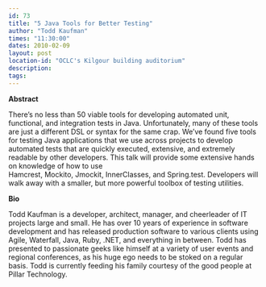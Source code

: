 ```yaml
---
id: 73
title: "5 Java Tools for Better Testing"
author: "Todd Kaufman"
times: "11:30:00"
dates: 2010-02-09
layout: post
location-id: "OCLC's Kilgour building auditorium"  
description: 
tags: 
---
```

 **Abstract**

There’s no less than 50 viable tools for developing automated unit, functional, and integration tests in Java. Unfortunately, many of these tools are just a different DSL or syntax for the same crap. We’ve found five tools for testing Java applications that we use across projects to develop automated tests that are quickly executed, extensive, and extremely readable by other developers. This talk will provide some extensive hands on knowledge of how to use  
Hamcrest, Mockito, Jmockit, InnerClasses, and Spring.test. Developers will walk away with a smaller, but more powerful toolbox of testing utilities.

**Bio**

Todd Kaufman is a developer, architect, manager, and cheerleader of IT projects large and small. He has over 10 years of experience in software development and has released production software to various clients using Agile, Waterfall, Java, Ruby, .NET, and everything in between. Todd has presented to passionate geeks like himself at a variety of user events and regional conferences, as his huge ego needs to be stoked on a regular basis. Todd is currently feeding his family courtesy of the good people at Pillar Technology.

